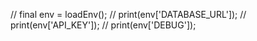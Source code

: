   // final env = loadEnv();
  // print(env['DATABASE_URL']);
  // print(env['API_KEY']);
  // print(env['DEBUG']);